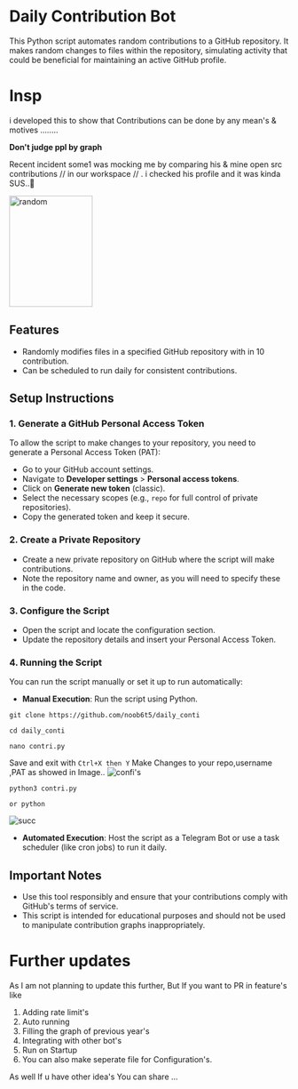 # Daily Contribution Bot

This Python script automates random contributions to a GitHub repository. It makes random changes to files within the repository, simulating activity that could be beneficial for maintaining an active GitHub profile. 

# Insp

i developed this to show that Contributions can be done by any mean's & motives ........ 

 **Don't judge ppl by graph**

 Recent incident some1 was mocking me by comparing his & mine open src contributions // in our workspace // . i checked his profile and it was kinda SUS..🫣



<img src="https://github.com/user-attachments/assets/0f706ddb-96f2-4e36-9e87-794634f0e094" alt="random" width="150" height="200">



## Features

- Randomly modifies files in a specified GitHub repository with in 10 contribution.
- Can be scheduled to run daily for consistent contributions.

## Setup Instructions

### 1. Generate a GitHub Personal Access Token

To allow the script to make changes to your repository, you need to generate a Personal Access Token (PAT):

- Go to your GitHub account settings.
- Navigate to **Developer settings** > **Personal access tokens**.
- Click on **Generate new token** (classic).
- Select the necessary scopes (e.g., `repo` for full control of private repositories).
- Copy the generated token and keep it secure.

### 2. Create a Private Repository

- Create a new private repository on GitHub where the script will make contributions.
- Note the repository name and owner, as you will need to specify these in the code.

### 3. Configure the Script

- Open the script and locate the configuration section.
- Update the repository details and insert your Personal Access Token.

### 4. Running the Script

You can run the script manually or set it up to run automatically:

- **Manual Execution**: Run the script using Python.
 ```
git clone https://github.com/noob6t5/daily_conti

cd daily_conti

nano contri.py
 ```
Save and exit with `Ctrl+X then Y`  Make Changes to your repo,username ,PAT as showed in Image..
![confi's](https://github.com/user-attachments/assets/d8904b9f-b415-4619-9d38-f11c9cac02b2)

```
python3 contri.py

or python
```
![succ](https://github.com/user-attachments/assets/1234418a-c179-4151-8bda-de1caebbb78c)

 
- **Automated Execution**: Host the script as a Telegram Bot or use a task scheduler (like cron jobs) to run it daily.

## Important Notes

- Use this tool responsibly and ensure that your contributions comply with GitHub's terms of service.
- This script is intended for educational purposes and should not be used to manipulate contribution graphs inappropriately.

# Further updates

As I am not planning to update this further, But If you want to PR in  feature's like

1. Adding rate limit's
2. Auto running
3. Filling the graph of previous year's
4. Integrating with other bot's
5. Run on Startup
6. You can also make seperate file for Configuration's.

As well If u have other idea's You can share ...
